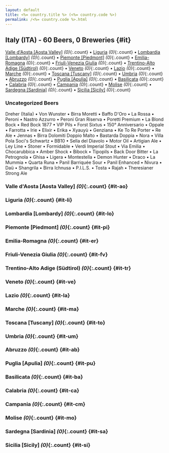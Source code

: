 ```yaml
---
layout: default
title: <%= country.title %> (<%= country.code %>)
permalink: /<%= country.code %>.html
---
```


## Italy (ITA) - 60 Beers, 0 Breweries {#it}

[Valle d'Aosta [Aosta Valley]](#it-ao) _(0)_{:.count} • [Liguria](#it-li) _(0)_{:.count} • [Lombardia [Lombardy]](#it-lo) _(0)_{:.count} • [Piemonte [Piedmont]](#it-pi) _(0)_{:.count} • [Emilia-Romagna](#it-er) _(0)_{:.count} • [Friuli-Venezia Giulia](#it-fv) _(0)_{:.count} • [Trentino-Alto Adige (Südtirol)](#it-tr) _(0)_{:.count} • [Veneto](#it-ve) _(0)_{:.count} • [Lazio](#it-la) _(0)_{:.count} • [Marche](#it-ma) _(0)_{:.count} • [Toscana [Tuscany]](#it-to) _(0)_{:.count} • [Umbria](#it-um) _(0)_{:.count} • [Abruzzo](#it-ab) _(0)_{:.count} • [Puglia [Apulia]](#it-pu) _(0)_{:.count} • [Basilicata](#it-ba) _(0)_{:.count} • [Calabria](#it-ca) _(0)_{:.count} • [Campania](#it-cm) _(0)_{:.count} • [Molise](#it-mo) _(0)_{:.count} • [Sardegna [Sardinia]](#it-sa) _(0)_{:.count} • [Sicilia [Sicily]](#it-si) _(0)_{:.count}

### Uncategorized Beers

Dreher (Italia)   • Von Wunster   • Birra Moretti   • Baffo D'Oro   • La Rossa   • Peroni   • Nastro Azzurro   • Peroni Gran Riserva   • Poretti Premium   • La Blond Bock   • Red Bock 1877   • VIP Pils   • Forst Sixtus   • 150° Anniversario   • Oppale   • Farrotta   • Irie   • Elixir   • Erika   • Xyauyù   • Genziana   • Ke To Re Porter   • Re Ale   • Jennas   • Birra Dolomiti Doppio Malto   • Bastarda Doppia   • Nora   • Villa Pola Soci's Schwartz   • BB10   • Sella del Diavolo   • Motor Oil   • Artigian Ale   • Ley Line   • Stoner   • Formidable   • Verdi Imperial Stout   • Via Emilia   • Chocarubbica   • Amber Shock   • Bibock   • Tipopils   • Back Door Bitter   • La Petrognola   • Ghisa   • Ligera   • Montestella   • Demon Hunter   • Draco   • La Mummia   • Quarta Runa   • Panil Barriquée Sour   • Panil Enhanced   • Nivura   • Daü   • Shangrila   • Birra Ichnusa   • P.I.L.S.   • Tosta   • Rajah   • Theresianer Strong Ale  




### Valle d'Aosta [Aosta Valley] _(0)_{:.count} {#it-ao}






### Liguria _(0)_{:.count} {#it-li}






### Lombardia [Lombardy] _(0)_{:.count} {#it-lo}






### Piemonte [Piedmont] _(0)_{:.count} {#it-pi}






### Emilia-Romagna _(0)_{:.count} {#it-er}






### Friuli-Venezia Giulia _(0)_{:.count} {#it-fv}






### Trentino-Alto Adige (Südtirol) _(0)_{:.count} {#it-tr}






### Veneto _(0)_{:.count} {#it-ve}






### Lazio _(0)_{:.count} {#it-la}






### Marche _(0)_{:.count} {#it-ma}






### Toscana [Tuscany] _(0)_{:.count} {#it-to}






### Umbria _(0)_{:.count} {#it-um}






### Abruzzo _(0)_{:.count} {#it-ab}






### Puglia [Apulia] _(0)_{:.count} {#it-pu}






### Basilicata _(0)_{:.count} {#it-ba}






### Calabria _(0)_{:.count} {#it-ca}






### Campania _(0)_{:.count} {#it-cm}






### Molise _(0)_{:.count} {#it-mo}






### Sardegna [Sardinia] _(0)_{:.count} {#it-sa}






### Sicilia [Sicily] _(0)_{:.count} {#it-si}





 
